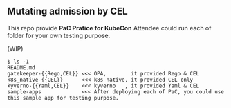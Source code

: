 ## Mutating admission by CEL  

This repo provide **PaC Pratice for KubeCon** 
Attendee could run each of folder for your own testing purpose. 

(WIP)
```
$ ls -1    
README.md
gatekeeper-{{Rego,CEL}} <<< OPA,        it provided Rego & CEL
k8s_native-{{CEL}}      <<< k8s native, it provided CEL only 
kyverno-{{Yaml,CEL}}    <<< kyverno   , it provided Yaml & CEL 
sample-apps             <<< After deploying each of PaC, you could use this sample app for testing purpose. 
```

